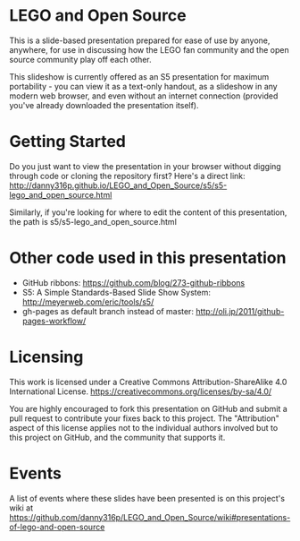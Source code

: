 # LEGO and Open Source

This is a slide-based presentation prepared for ease of use by anyone, anywhere, for use in discussing how the LEGO fan community and the open source community play off each other.

This slideshow is currently offered as an S5 presentation for maximum portability - you can view it as a text-only handout, as a slideshow in any modern web browser, and even without an internet connection (provided you've already downloaded the presentation itself).

# Getting Started

Do you just want to view the presentation in your browser without digging through code or cloning the repository first? Here's a direct link:
http://danny316p.github.io/LEGO_and_Open_Source/s5/s5-lego_and_open_source.html

Similarly, if you're looking for where to edit the content of this presentation, the path is s5/s5-lego_and_open_source.html

# Other code used in this presentation

* GitHub ribbons: https://github.com/blog/273-github-ribbons
* S5: A Simple Standards-Based Slide Show System: http://meyerweb.com/eric/tools/s5/
* gh-pages as default branch instead of master: http://oli.jp/2011/github-pages-workflow/

# Licensing
This work is licensed under a Creative Commons Attribution-ShareAlike 4.0 International License.
https://creativecommons.org/licenses/by-sa/4.0/

You are highly encouraged to fork this presentation on GitHub and submit a pull request to contribute your fixes back to this project. The "Attribution" aspect of this license applies not to the individual authors involved but to this project on GitHub, and the community that supports it.

# Events
A list of events where these slides have been presented is on this project's wiki at https://github.com/danny316p/LEGO_and_Open_Source/wiki#presentations-of-lego-and-open-source
